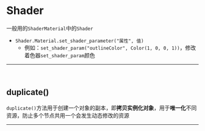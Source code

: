 # Shader
一般用的``ShaderMaterial``中的``Shader``
-  ``Shader.Material.set_shader_parameter("属性", 值)``
    - 例如：``set_shader_param("outlineColor", Color(1, 0, 0, 1))``，修改着色器``set_shader_param``颜色

***
<br>

## duplicate()
``duplicate()``方法用于创建一个对象的副本，即**拷贝实例化对象**，用于**唯一化**不同资源，防止多个节点共用一个会发生动态修改的资源

***
<br>
